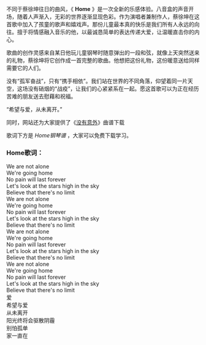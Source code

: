 

不同于蔡徐坤往日的曲风，《 **Home**
》是一次全新的乐感体验。八音盒的声音开场，随着人声渐入，无彩的世界逐渐显现色彩。作为演唱者兼制作人，蔡徐坤在这首歌中加入了孩童的歌声和嬉戏声。那份儿童最本真的快乐是我们所有人永远的向往。擅于将情感融入音乐的他，以最诚恳简单的表达传递大爱，让温暖直击你的内心。

歌曲的创作灵感来自某日他玩儿童钢琴时随意弹出的一段和弦，就像上天突然送来的礼物，蔡徐坤将它创作成一首完整的歌曲。他想把这份礼物，这份暖意送给同样需要它的人们。

没有“孤军奋战”，只有“携手相依”。我们站在世界的不同角落，仰望着同一片天空，这场没有硝烟的“战疫”，让我们的心紧紧系在一起。愿这首歌可以为正在经历苦难的朋友送去慰藉和祝福。

“希望与爱，从未离开。”

同时，网站还为大家提供了《[没有意外](Music-10117-没有意外-释放内心独白.html "没有意外")》曲谱下载

歌词下方是 _Home钢琴谱_ ，大家可以免费下载学习。

### Home歌词：

We are not alone  
We're going home  
No pain will last forever  
Let's look at the stars high in the sky  
Believe that there's no limit  
We are not alone  
We're going home  
No pain will last forever  
Let's look at the stars high in the sky  
Believe that there's no limit  
We are not alone  
We're going home  
No pain will last forever  
Let's look at the stars high in the sky  
Believe that there's no limit  
We are not alone  
We're going home  
No pain will last forever  
Let's look at the stars high in the sky  
Believe that there's no limit  
爱  
希望与爱  
从未离开  
阳光终将会驱散阴霾  
别怕孤单  
家一直在

